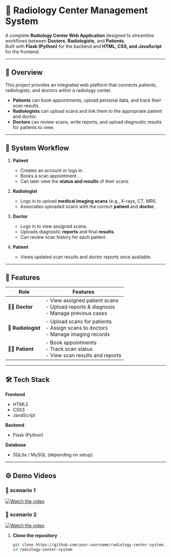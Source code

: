 # 🏥 Radiology Center Management System

A complete **Radiology Center Web Application** designed to streamline workflows between **Doctors**, **Radiologists**, and **Patients**.  
Built with **Flask (Python)** for the backend and **HTML, CSS, and JavaScript** for the frontend.

---

## 🚀 Overview

This project provides an integrated web platform that connects patients, radiologists, and doctors within a radiology center.

- **Patients** can book appointments, upload personal data, and track their scan results.  
- **Radiologists** can upload scans and link them to the appropriate patient and doctor.  
- **Doctors** can review scans, write reports, and upload diagnostic results for patients to view.

---

## 🧠 System Workflow

1. **Patient**
   - Creates an account or logs in.
   - Books a scan appointment.
   - Can later view the **status and results** of their scans.

2. **Radiologist**
   - Logs in to upload **medical imaging scans** (e.g., X-rays, CT, MRI).
   - Associates uploaded scans with the correct **patient** and **doctor**.

3. **Doctor**
   - Logs in to view assigned scans.
   - Uploads diagnostic **reports** and final **results**.
   - Can review scan history for each patient.

4. **Patient**
   - Views updated scan results and doctor reports once available.

---

## 🧩 Features

| Role | Features |
|------|-----------|
| 🧑‍⚕️ **Doctor** | - View assigned patient scans<br>- Upload reports & diagnosis<br>- Manage previous cases |
| 🩻 **Radiologist** | - Upload scans for patients<br>- Assign scans to doctors<br>- Manage imaging records |
| 👩‍🦰 **Patient** | - Book appointments<br>- Track scan status<br>- View scan results and reports |

---

## 🛠️ Tech Stack

**Frontend**
- HTML5  
- CSS3  
- JavaScript  

**Backend**
- Flask (Python)

**Database**
- SQLite / MySQL (depending on setup)

---

## ⚙️ Demo Videos

### 🎥 scenario  1
[![Watch the video](https://img.shields.io/badge/▶️-Watch%20Video-blue)](https://github.com/user-attachments/assets/1b96cfd5-9273-4df6-9189-531ce07b2009)

### 🎥 scenario  2
[![Watch the video](https://img.shields.io/badge/▶️-Watch%20Video-blue)](https://github.com/user-attachments/assets/1eeb2092-69cc-496e-a6aa-a0041fe3dfc9)


1. **Clone the repository**
   ```bash
   git clone https://github.com/your-username/radiology-center-system.git
   cd radiology-center-system
